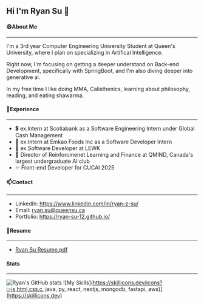 ## Hi I'm Ryan Su 👋

#### 😄About Me
---
I'm a 3rd year Computer Engineering University Student at Queen's University, where I plan on specializing in Artifical Intelligence.

Right now, I'm focusing on getting a deeper understand on Back-end Development, specifically with SpringBoot, and I'm also diving deeper into generative ai.

In my free time I like doing MMA, Calisthenics, learning about philosophy, reading, and eating shawarma.

#### 💬Experience
---

- 💲 ex.Intern at Scotiabank as a Software Engineering Intern under Global Cash Management
- 🌱 ex.Intern at Emkao Foods Inc as a Software Developer Intern
- 🧏 ex.Software Developer at LEWK
- 🔭 Director of Reinforcmenet Learning and Finance at QMIND, Canada's largest undergraduate AI club
- ✨ Front-end Developer for CUCAI 2025

#### 📫Contact 
--- 
- LinkedIn:  https://www.linkedin.com/in/ryan-z-su/
- Email:     ryan.su@queensu.ca
- Portfolio: https://ryan-su-12.github.io/

#### 📄Resume
---
- [Ryan Su Resume.pdf](https://github.com/user-attachments/files/17880244/Ryan.Su.Resume.pdf)



#### Stats
---
![Ryan's GitHub stats](https://github-readme-streak-stats.herokuapp.com/?user=ryan-su-12&theme=dark&hide_border=true)
![My Skills](https://skillicons.dev/icons?i=js,html,css,c, java, py, react, nextjs, mongodb, fastapi, aws)](https://skillicons.dev)


<!--
**ryan-su-12/ryan-su-12** is a ✨ _special_ ✨ repository because its `README.md` (this file) appears on your GitHub profile.

Here are some ideas to get you started:

- 🔭 I’m currently working on ...
- 🌱 I’m currently learning ...
- 👯 I’m looking to collaborate on ...
- 🤔 I’m looking for help with ...
- 💬 Ask me about ...
- 📫 How to reach me: ...
- 😄 Pronouns: ...
- ⚡ Fun fact: ...
-->
